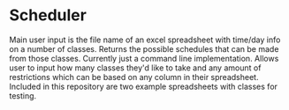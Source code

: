 # Scheduler
Main user input is the file name of an excel spreadsheet with time/day info on a number of classes. Returns the possible schedules that can be made from those classes. Currently just a command line implementation. Allows user to input how many classes they'd like to take and any amount of restrictions which can be based on any column in their spreadsheet. Included in this repository are two example spreadsheets with classes for testing.
